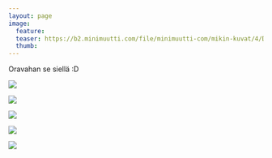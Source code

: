 ```yaml
---
layout: page
image:
  feature:
  teaser: https://b2.minimuutti.com/file/minimuutti-com/mikin-kuvat/4/DS58721-245px.jpg
  thumb:
---
```


Oravahan se siellä :D

![](https://b2.minimuutti.com/file/minimuutti-com/mikin-kuvat/4/DS58573-800px.jpg)

![](https://b2.minimuutti.com/file/minimuutti-com/mikin-kuvat/4/DS58603-800px.jpg)

![](https://b2.minimuutti.com/file/minimuutti-com/mikin-kuvat/4/DS58632-800px.jpg)

![](https://b2.minimuutti.com/file/minimuutti-com/mikin-kuvat/4/DS58743-800px.jpg)

![](https://b2.minimuutti.com/file/minimuutti-com/mikin-kuvat/4/DS58721-800px.jpg)
